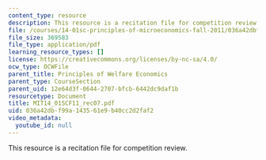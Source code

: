 ```yaml
---
content_type: resource
description: This resource is a recitation file for competition review.
file: /courses/14-01sc-principles-of-microeconomics-fall-2011/036a42dbf99a143561e9b40cc2d2faf2_MIT14_01SCF11_rec07.pdf
file_size: 369583
file_type: application/pdf
learning_resource_types: []
license: https://creativecommons.org/licenses/by-nc-sa/4.0/
ocw_type: OCWFile
parent_title: Principles of Welfare Economics
parent_type: CourseSection
parent_uid: 12e64d3f-0644-2707-bfcb-6442dc9daf1b
resourcetype: Document
title: MIT14_01SCF11_rec07.pdf
uid: 036a42db-f99a-1435-61e9-b40cc2d2faf2
video_metadata:
  youtube_id: null
---
```

This resource is a recitation file for competition review.